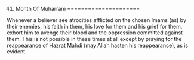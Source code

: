 41. Month Of Muharram
=====================

Whenever a believer see atrocities afflicted on the chosen Imams (as) by
their enemies, his faith in them, his love for them and his grief for
them, exhort him to avenge their blood and the oppression committed
against them. This is not possible in these times at all except by
praying for the reappearance of Hazrat Mahdi (may Allah hasten his
reappearance), as is evident.


